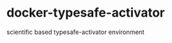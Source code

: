 docker-typesafe-activator
=========================

scientific based  typesafe-activator environment
